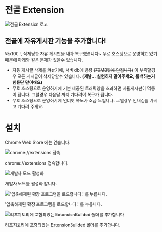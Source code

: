 # 전골 Extension

![전골 Extension 로고](https://github.com/Oein/JungolThemeExtension/blob/main/ExtensionBuilded/images/128.png?raw=true)

## 전골에 자유게시판 기능을 추가합니다!

와x100 !, 삭제당한 자유 게시판을 내가 복구했습니다~
무료 호스팅으로 운영하고 있기 때문에 아래와 같은 문제가 있을수 있습니다.

- 자동 게시글 삭제를 켜놨기에, 서버 db에 용량 ~~(70MB밖에 안됩니다)~~ 이 부족할경우 모든 게시글이 삭제당할수 있습니다. **(제발... 실험하지 말아주세요, 롤백하는거 힘들단 말이에요)**
- 무료 호스팅으로 운영하기에 기본 제공된 트래픽양을 초과하면 자율게시판이 먹통이 됩니다. 그럴경우 다음달 까지 기다려야 복구가 됩니다.
- 무료 호스팅으로 운영하기에 인터넷 속도가 조금 느립니다. 그럴경우 인내심을 가지고 기다려 주세요.

# 설치

Chrome Web Store 에는 없습니다.

![chrome://extensions 접속](https://raw.githubusercontent.com/Oein/JungolThemeExtension/main/Img3.png)

chrome://extensions 접속합니다.

![개발자 모드 활성화](https://raw.githubusercontent.com/Oein/JungolThemeExtension/main/Img4.png)

개발자 모드를 활성화 합니다.

!['압축해제된 확장 프로그램을 로드합니다.' 를 누릅니다.](https://raw.githubusercontent.com/Oein/JungolThemeExtension/main/Img5.png)

'압축해제된 확장 프로그램을 로드합니다.' 를 누릅니다.

![리포지토리에 포함되있는 ExtensionBuilded 폴더를 추가합니다](https://raw.githubusercontent.com/Oein/JungolThemeExtension/main/Img6.png)

리포지토리에 포함되있는 ExtensionBuilded 폴더를 추가합니다.
